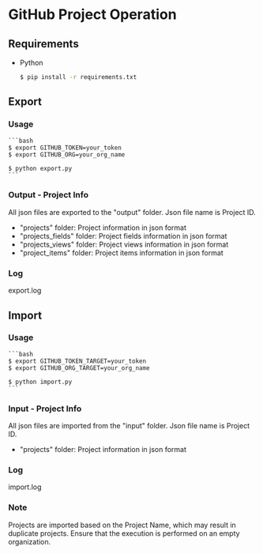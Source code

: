# GitHub Project Operation

## Requirements
- Python
    ```bash
    $ pip install -r requirements.txt
    ```

## Export

### Usage
    
    ```bash
    $ export GITHUB_TOKEN=your_token
    $ export GITHUB_ORG=your_org_name

    $ python export.py
    ```

### Output - Project Info
All json files are exported to the "output" folder.
Json file name is Project ID.
- "projects" folder: Project information in json format
- "projects_fields" folder: Project fields information in json format
- "projects_views" folder: Project views information in json format
- "project_items" folder: Project items information in json format

### Log
export.log

## Import
### Usage
    
    ```bash
    $ export GITHUB_TOKEN_TARGET=your_token
    $ export GITHUB_ORG_TARGET=your_org_name

    $ python import.py
    ```
### Input - Project Info
All json files are imported from the "input" folder.
Json file name is Project ID.
- "projects" folder: Project information in json format

### Log
import.log

### Note
Projects are imported based on the Project Name, which may result in duplicate projects. Ensure that the execution is performed on an empty organization.
